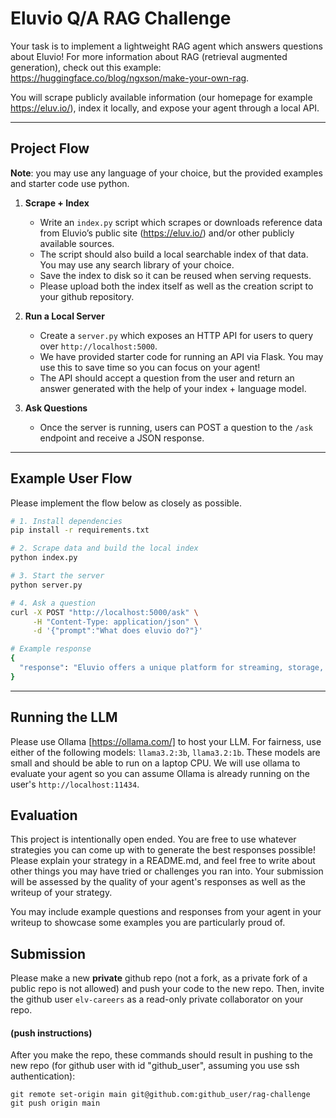 # Eluvio Q/A RAG Challenge

Your task is to implement a lightweight RAG agent which answers questions about Eluvio! For more information about RAG (retrieval augmented generation), check out this example: https://huggingface.co/blog/ngxson/make-your-own-rag. 

You will scrape publicly available information (our homepage for example https://eluv.io/), index it locally, and expose your agent through a local API.

---

## Project Flow  

**Note**: you may use any language of your choice, but the provided examples and starter code use python. 

1. **Scrape + Index**  
   - Write an `index.py` script which scrapes or downloads reference data from Eluvio’s public site (https://eluv.io/) and/or other publicly available sources.  
   - The script should also build a local searchable index of that data. You may use any search library of your choice. 
   - Save the index to disk so it can be reused when serving requests.
   - Please upload both the index itself as well as the creation script to your github repository.

2. **Run a Local Server**  
   - Create a `server.py` which exposes an HTTP API for users to query over `http://localhost:5000`.
   - We have provided starter code for running an API via Flask. You may use this to save time so you can focus on your agent!
   - The API should accept a question from the user and return an answer generated with the help of your index + language model.

3. **Ask Questions**  
   - Once the server is running, users can POST a question to the `/ask` endpoint and receive a JSON response.

---

## Example User Flow

Please implement the flow below as closely as possible.

```bash
# 1. Install dependencies
pip install -r requirements.txt

# 2. Scrape data and build the local index
python index.py

# 3. Start the server
python server.py

# 4. Ask a question
curl -X POST "http://localhost:5000/ask" \
     -H "Content-Type: application/json" \
     -d '{"prompt":"What does eluvio do?"}'

# Example response
{
  "response": "Eluvio offers a unique platform for streaming, storage, and distribution of video over the internet that is simpler and more cost effective than traditional pipelines."
}
```

---

## Running the LLM

Please use Ollama [https://ollama.com/] to host your LLM. For fairness, use either of the following models: `llama3.2:3b`, `llama3.2:1b`. These models are small and should be able to run on a laptop CPU. We will use ollama to evaluate your agent so you can assume Ollama is already running on the user's `http://localhost:11434`.

## Evaluation

This project is intentionally open ended. You are free to use whatever strategies you can come up with to generate the best responses possible! Please explain your strategy in a README.md, and feel free to write about other things you may have tried or challenges you ran into. Your submission will be assessed by the quality of your agent's responses as well as the writeup of your strategy.

You may include example questions and responses from your agent in your writeup to showcase some examples you are particularly proud of.

## Submission

Please make a new **private** github repo (not a fork, as a private fork of a public repo is not allowed) and push your code to the new repo.  Then, invite the github user `elv-careers` as a read-only private collaborator on your repo.

#### (push instructions)

After you make the repo, these commands should result in pushing to the new repo (for github user with id "github_user", assuming you use ssh authentication):

    git remote set-origin main git@github.com:github_user/rag-challenge
    git push origin main
